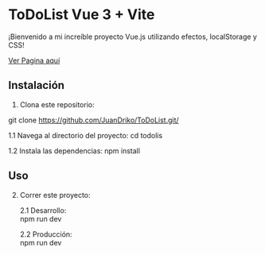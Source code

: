 # ToDoList Vue 3 + Vite

¡Bienvenido a mi increíble proyecto Vue.js utilizando efectos, localStorage y CSS! 

<a href='https://github.com/JuanDriko/ToDoList.git/'>Ver Pagina aquí </a>

## Instalación

1. Clona este repositorio:
  
  git clone https://github.com/JuanDriko/ToDoList.git/

   <p>
   1.1 Navega al directorio del proyecto:
   cd todolis
   
   1.2 Instala las dependencias:
   npm install   
 </p>
 
## Uso

2. Correr este proyecto:

   <p> 
   2.1 Desarrollo: <br>
   npm run dev
   
   2.2 Producción: <br>
   npm run dev
</p>
